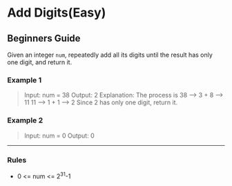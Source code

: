 # Add Digits(Easy)

## Beginners Guide

Given an integer `num`, repeatedly add all its digits until the result has only one digit, and return it.

### Example 1

> Input: num = 38
Output: 2
Explanation: The process is
38 --> 3 + 8 --> 11
11 --> 1 + 1 --> 2
Since 2 has only one digit, return it.

### Example 2

> Input: num = 0
Output: 0

---

### Rules

* 0 <= num <= 2$^{31}$-1
